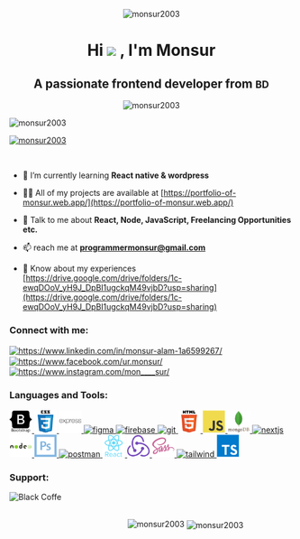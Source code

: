 <p align='center'><img src="https://raw.githubusercontent.com/shakilahmedatik/shakilahmedatik/main/banner.jpg" alt="monsur2003" /></p>
<h1 align="center">Hi <img src='https://raw.githubusercontent.com/shakilahmedatik/shakilahmedatik/main/hi.gif' /> , I'm Monsur</h1>
<h2 align="center">A passionate frontend developer from <small>BD</small> </h2> 
<p align="center" ><img  src="https://github-readme-streak-stats.herokuapp.com/?user=monsur2003&" alt="monsur2003" /></p>

<p align="left"> <img src="https://komarev.com/ghpvc/?username=monsur2003&label=Profile%20views&color=0e75b6&style=flat" alt="monsur2003" /> </p>

<p align="left"> <a href="https://github.com/ryo-ma/github-profile-trophy"><img src="https://github-profile-trophy.vercel.app/?username=monsur2003" alt="monsur2003" /></a> </p>

<p align="left"> <a href="https://twitter.com/" target="blank"><img src="https://img.shields.io/twitter/follow/?logo=twitter&style=for-the-badge" alt="" /></a> </p>

-  🌱 I’m currently learning **React native & wordpress**

-  👨‍💻 All of my projects are available at [https://portfolio-of-monsur.web.app/](https://portfolio-of-monsur.web.app/)

-  💬 Talk to me about **React, Node, JavaScript, Freelancing Opportunities etc.**

-  📫 reach me at **programmermonsur@gmail.com**

-  📄 Know about my experiences [https://drive.google.com/drive/folders/1c-ewqDOoV_yH9J_DpBI1ugckqM49vjbD?usp=sharing](https://drive.google.com/drive/folders/1c-ewqDOoV_yH9J_DpBI1ugckqM49vjbD?usp=sharing)

<h3 align="left">Connect with me:</h3> 
<p align="left">
<a href="https://linkedin.com/in/https://www.linkedin.com/in/monsur-alam-1a6599267/" target="blank"><img align="center" src="https://raw.githubusercontent.com/rahuldkjain/github-profile-readme-generator/master/src/images/icons/Social/linked-in-alt.svg" alt="https://www.linkedin.com/in/monsur-alam-1a6599267/" height="30" width="40" /></a>
<a href="https://fb.com/https://www.facebook.com/ur.monsur/" target="blank"><img align="center" src="https://raw.githubusercontent.com/rahuldkjain/github-profile-readme-generator/master/src/images/icons/Social/facebook.svg" alt="https://www.facebook.com/ur.monsur/" height="30" width="40" /></a>
<a href="https://instagram.com/https://www.instagram.com/mon____sur/" target="blank"><img align="center" src="https://raw.githubusercontent.com/rahuldkjain/github-profile-readme-generator/master/src/images/icons/Social/instagram.svg" alt="https://www.instagram.com/mon____sur/" height="30" width="40" /></a>
</p>

<h3 align="left">Languages and Tools:</h3>
<p align="left"> <a href="https://getbootstrap.com" target="_blank" rel="noreferrer"> <img src="https://raw.githubusercontent.com/devicons/devicon/master/icons/bootstrap/bootstrap-plain-wordmark.svg" alt="bootstrap" width="40" height="40"/> </a> <a href="https://www.w3schools.com/css/" target="_blank" rel="noreferrer"> <img src="https://raw.githubusercontent.com/devicons/devicon/master/icons/css3/css3-original-wordmark.svg" alt="css3" width="40" height="40"/> </a> <a href="https://expressjs.com" target="_blank" rel="noreferrer"> <img src="https://raw.githubusercontent.com/devicons/devicon/master/icons/express/express-original-wordmark.svg" alt="express" width="40" height="40"/> </a> <a href="https://www.figma.com/" target="_blank" rel="noreferrer"> <img src="https://www.vectorlogo.zone/logos/figma/figma-icon.svg" alt="figma" width="40" height="40"/> </a> <a href="https://firebase.google.com/" target="_blank" rel="noreferrer"> <img src="https://www.vectorlogo.zone/logos/firebase/firebase-icon.svg" alt="firebase" width="40" height="40"/> </a> <a href="https://git-scm.com/" target="_blank" rel="noreferrer"> <img src="https://www.vectorlogo.zone/logos/git-scm/git-scm-icon.svg" alt="git" width="40" height="40"/> </a> <a href="https://www.w3.org/html/" target="_blank" rel="noreferrer"> <img src="https://raw.githubusercontent.com/devicons/devicon/master/icons/html5/html5-original-wordmark.svg" alt="html5" width="40" height="40"/> </a> <a href="https://developer.mozilla.org/en-US/docs/Web/JavaScript" target="_blank" rel="noreferrer"> <img src="https://raw.githubusercontent.com/devicons/devicon/master/icons/javascript/javascript-original.svg" alt="javascript" width="40" height="40"/> </a> <a href="https://www.mongodb.com/" target="_blank" rel="noreferrer"> <img src="https://raw.githubusercontent.com/devicons/devicon/master/icons/mongodb/mongodb-original-wordmark.svg" alt="mongodb" width="40" height="40"/> </a> <a href="https://nextjs.org/" target="_blank" rel="noreferrer"> <img src="https://cdn.worldvectorlogo.com/logos/nextjs-2.svg" alt="nextjs" width="40" height="40"/> </a> <a href="https://nodejs.org" target="_blank" rel="noreferrer"> <img src="https://raw.githubusercontent.com/devicons/devicon/master/icons/nodejs/nodejs-original-wordmark.svg" alt="nodejs" width="40" height="40"/> </a> <a href="https://www.photoshop.com/en" target="_blank" rel="noreferrer"> <img src="https://raw.githubusercontent.com/devicons/devicon/master/icons/photoshop/photoshop-line.svg" alt="photoshop" width="40" height="40"/> </a> <a href="https://postman.com" target="_blank" rel="noreferrer"> <img src="https://www.vectorlogo.zone/logos/getpostman/getpostman-icon.svg" alt="postman" width="40" height="40"/> </a> <a href="https://reactjs.org/" target="_blank" rel="noreferrer"> <img src="https://raw.githubusercontent.com/devicons/devicon/master/icons/react/react-original-wordmark.svg" alt="react" width="40" height="40"/> </a> <a href="https://redux.js.org" target="_blank" rel="noreferrer"> <img src="https://raw.githubusercontent.com/devicons/devicon/master/icons/redux/redux-original.svg" alt="redux" width="40" height="40"/> </a> <a href="https://sass-lang.com" target="_blank" rel="noreferrer"> <img src="https://raw.githubusercontent.com/devicons/devicon/master/icons/sass/sass-original.svg" alt="sass" width="40" height="40"/> </a> <a href="https://tailwindcss.com/" target="_blank" rel="noreferrer"> <img src="https://www.vectorlogo.zone/logos/tailwindcss/tailwindcss-icon.svg" alt="tailwind" width="40" height="40"/> </a> <a href="https://www.typescriptlang.org/" target="_blank" rel="noreferrer"> <img src="https://raw.githubusercontent.com/devicons/devicon/master/icons/typescript/typescript-original.svg" alt="typescript" width="40" height="40"/> </a> </p>

<h3 align="left">Support:</h3>
<p><a href="https://ko-fi.com/Black Coffe"> <img align="left" src="https://cdn.ko-fi.com/cdn/kofi3.png?v=3" height="50" width="210" alt="Black Coffe" /></a></p><br><br>

<p><img align="left" src="https://github-readme-stats.vercel.app/api/top-langs?username=monsur2003&show_icons=true&locale=en&layout=compact" alt="monsur2003" /></p>

<p>&nbsp;<img align="center" src="https://github-readme-stats.vercel.app/api?username=monsur2003&show_icons=true&locale=en" alt="monsur2003" /></p>
